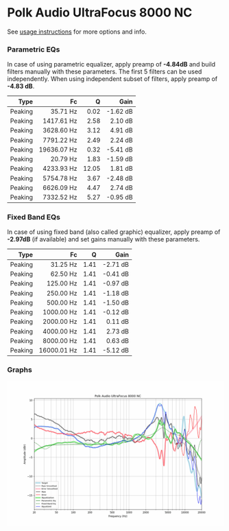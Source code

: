 # Polk Audio UltraFocus 8000 NC
See [usage instructions](https://github.com/jaakkopasanen/AutoEq#usage) for more options and info.

### Parametric EQs
In case of using parametric equalizer, apply preamp of **-4.84dB** and build filters manually
with these parameters. The first 5 filters can be used independently.
When using independent subset of filters, apply preamp of **-4.83 dB**.

| Type    | Fc          |     Q | Gain     |
|--------:|------------:|------:|---------:|
| Peaking | 35.71 Hz    |  0.02 | -1.62 dB |
| Peaking | 1417.61 Hz  |  2.58 | 2.10 dB  |
| Peaking | 3628.60 Hz  |  3.12 | 4.91 dB  |
| Peaking | 7791.22 Hz  |  2.49 | 2.24 dB  |
| Peaking | 19636.07 Hz |  0.32 | -5.41 dB |
| Peaking | 20.79 Hz    |  1.83 | -1.59 dB |
| Peaking | 4233.93 Hz  | 12.05 | 1.81 dB  |
| Peaking | 5754.78 Hz  |  3.67 | -2.48 dB |
| Peaking | 6626.09 Hz  |  4.47 | 2.74 dB  |
| Peaking | 7332.52 Hz  |  5.27 | -0.95 dB |

### Fixed Band EQs
In case of using fixed band (also called graphic) equalizer, apply preamp of **-2.97dB**
(if available) and set gains manually with these parameters.

| Type    | Fc          |    Q | Gain     |
|--------:|------------:|-----:|---------:|
| Peaking | 31.25 Hz    | 1.41 | -2.71 dB |
| Peaking | 62.50 Hz    | 1.41 | -0.41 dB |
| Peaking | 125.00 Hz   | 1.41 | -0.97 dB |
| Peaking | 250.00 Hz   | 1.41 | -1.18 dB |
| Peaking | 500.00 Hz   | 1.41 | -1.50 dB |
| Peaking | 1000.00 Hz  | 1.41 | -0.12 dB |
| Peaking | 2000.00 Hz  | 1.41 | 0.11 dB  |
| Peaking | 4000.00 Hz  | 1.41 | 2.73 dB  |
| Peaking | 8000.00 Hz  | 1.41 | 0.63 dB  |
| Peaking | 16000.01 Hz | 1.41 | -5.12 dB |

### Graphs
![](./Polk%20Audio%20UltraFocus%208000%20NC.png)